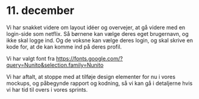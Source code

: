 # 11. december

Vi har snakket videre om layout idéer og overvejer, at gå videre med en login-side som netflix. Så børnene kan vælge deres eget brugernavn, og ikke skal logge ind. Og de voksne kan vælge deres login, og skal skrive en kode for, at de kan komme ind på deres profil.



Vi har valgt font fra https://fonts.google.com/?query=Nunito&selection.family=Nunito


Vi har aftalt, at stoppe med at tilføje design elementer for nu i vores mockups, og påbegynde rapport og kodning, så vi kan gå i detaljerne hvis vi har tid til overs i vores sprints.